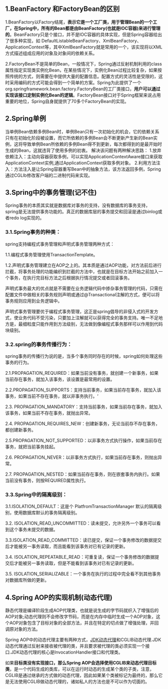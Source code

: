 ## 1.BeanFactory 和FactoryBean的区别

1.BeanFactory以Factory结尾，**表示它是一个工厂类，用于管理Bean的一个工厂，在Spring中，所有的Bean都是由BeanFactory(也就是IOC容器)来进行管理的**。BeanFactory只是个接口，并不是IOC容器的具体实现，但是Spring容器给出了很多种实现，如 DefaultListableBeanFactory、XmlBeanFactory、ApplicationContext等，其中XmlBeanFactory就是常用的一个，该实现将以XML方式描述组成应用的对象及对象间的依赖关系。

2.FactoryBean不是简单的Bean，一般情况下，Spring通过反射机制利用<bean>的class属性指定实现类实例化Bean，在某些情况下，实例化Bean过程比较复杂，如果按照传统的方式，则需要在<bean>中提供大量的配置信息。配置方式的灵活性是受限的，这时采用编码的方式可能会得到一个简单的方案。Spring为此提供了一个org.springframework.bean.factory.FactoryBean的工厂类接口，**用户可以通过实现该接口定制实例化Bean的逻辑**。FactoryBean接口对于Spring框架来说占用重要的地位，Spring自身就提供了70多个FactoryBean的实现。

## 2.Spring单例

当单例Bean依赖多例Bean时，单例Bean只有一次初始化的机会，它的依赖关系只有在初始化阶段被设置，而它所依赖的多例Bean会不断更新产生新的Bean实例，这将导致单例Bean所依赖的多例Bean得不到更新，每次都得到的是最开始时生成的Bean，这就违背了使用多例的初衷。 
解决该问题有两种解决思路： 
1.放弃依赖注入：主动向容器获取多例，可以实现ApplicationContextAware接口来获取ApplicationContext实例,通过ApplicationContext获取多例对象。 
2.利用方法注入：方法注入是让Spring容器重写Bean中的抽象方法，该方法返回多例，Spring通过CGLIb修改客户端的二进制代码来实现。 

## 3.Spring中的事务管理(记不住)

Spring事务的本质其实就是数据库对事务的支持，没有数据库的事务支持，spring是无法提供事务功能的。真正的数据库层的事务提交和回滚是通过binlog或者redo log实现的。

### 3.1.Spring事务的种类：

spring支持编程式事务管理和声明式事务管理两种方式：

1.1.编程式事务管理使用TransactionTemplate。

1.2.声明式事务管理建立在AOP之上的。其本质是通过AOP功能，对方法前后进行拦截，将事务处理的功能编织到拦截的方法中，也就是在目标方法开始之前加入一个事务，在执行完目标方法之后根据执行情况提交或者回滚事务。

声明式事务最大的优点就是不需要在业务逻辑代码中掺杂事务管理的代码，只需在配置文件中做相关的事务规则声明或通过@Transactional注解的方式，便可以将事务规则应用到业务逻辑中。

声明式事务管理要优于编程式事务管理，这正是spring倡导的非侵入式的开发方式，使业务代码不受污染，只要加上注解就可以获得完全的事务支持。唯一不足地方是，最细粒度只能作用到方法级别，无法做到像编程式事务那样可以作用到代码块级别。

### 3.2.spring的事务传播行为：

spring事务的传播行为说的是，当多个事务同时存在的时候，spring如何处理这些事务的行为。

2.1.PROPAGATION_REQUIRED：如果当前没有事务，就创建一个新事务，如果当前存在事务，就加入该事务，该设置是最常用的设置。

2.2.PROPAGATION_SUPPORTS：支持当前事务，如果当前存在事务，就加入该事务，如果当前不存在事务，就以非事务执行。‘

2.3. PROPAGATION_MANDATORY：支持当前事务，如果当前存在事务，就加入该事务，如果当前不存在事务，就抛出异常。

2.4. PROPAGATION_REQUIRES_NEW：创建新事务，无论当前存不存在事务，都创建新事务。

2.5.PROPAGATION_NOT_SUPPORTED：以非事务方式执行操作，如果当前存在事务，就把当前事务挂起。

2.6. PROPAGATION_NEVER：以非事务方式执行，如果当前存在事务，则抛出异常。

2.7. PROPAGATION_NESTED：如果当前存在事务，则在嵌套事务内执行。如果当前没有事务，则按REQUIRED属性执行。

### 3.3.Spring中的隔离级别：

3.1.ISOLATION_DEFAULT：这是个 PlatfromTransactionManager 默认的隔离级别，使用数据库默认的事务隔离级别。

3.2. ISOLATION_READ_UNCOMMITTED：读未提交，允许另外一个事务可以看到这个事务未提交的数据。

3.3.ISOLATION_READ_COMMITTED：读已提交，保证一个事务修改的数据提交后才能被另一事务读取，而且能看到该事务对已有记录的更新。

3.4. ISOLATION_REPEATABLE_READ：可重复读，保证一个事务修改的数据提交后才能被另一事务读取，但是不能看到该事务对已有记录的更新。

3.5. ISOLATION_SERIALIZABLE：一个事务在执行的过程中完全看不到其他事务对数据库所做的更新。

## 4.Spring AOP的实现机制(动态代理)

静态代理是编译阶段生成AOP代理类，也就是说生成的字节码就织入了增强后的AOP对象;动态代理则不会修改字节码，而是在内存中临时生成一个AOP对象，这个AOP对象包含了目标对象的全部方法，并且在特定的切点做了增强处理，并回调原对象的方法。

Spring AOP中的动态代理主要有两种方式，[JDK动态代理](http://mp.weixin.qq.com/s?__biz=MzU5NTAzNjM0Mw==&mid=2247486158&idx=2&sn=ffa8e107159fcb47a44f090abc7ef7d3&chksm=fe795b16c90ed200340b810ccd89c7189b60915e8bef9ea2cce230a8b76afbc60bea1d2f6e67&scene=21#wechat_redirect)和CGLIB动态代理.JDK动态代理通过反射来接收被代理的类，并且要求被代理的类必须实现一个接口.JDK动态代理的核心是InvocationHandler接口和代理类。

如果**目标类没有实现接口，那么Spring AOP会选择使用CGLIB来动态代理目标类**，是一个代码生成的类库，可以在运行时动态的生成某个类的子类，注意，CGLIB是通过继承的方式做的动态代理，因此如果某个类被标记为最终的，那么它是无法使用CGLIB做动态代理的，诸如私人的方法也是不可以作为切面的。

